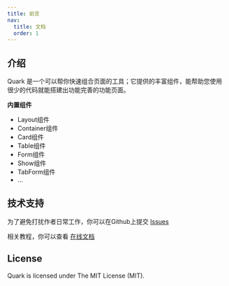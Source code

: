 ```yaml
---
title: 前言
nav:
  title: 文档
  order: 1
---
```


## 介绍
Quark 是一个可以帮你快速组合页面的工具；它提供的丰富组件，能帮助您使用很少的代码就能搭建出功能完善的功能页面。

**内置组件**
* Layout组件
* Container组件
* Card组件
* Table组件
* Form组件
* Show组件
* TabForm组件
* ...

## 技术支持
为了避免打扰作者日常工作，你可以在Github上提交 [Issues](https://github.com/quarkcms/quark/issues)

相关教程，你可以查看 [在线文档](http://quarkcloud.io/quark/)

## License
Quark is licensed under The MIT License (MIT).